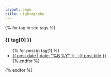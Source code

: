 ```yaml
---
layout: page
title: Lightogrphy
---
```


{% for tag in site.tags %}
  <h3>{{ tag[0] }}</h3>
  <ul>
    {% for post in tag[1] %}
      <li><a href="{{ post.url }}">{{ post.date | date: "%B %Y" }} - {{ post.title }}</a></li>
    {% endfor %}
  </ul>
{% endfor %}
